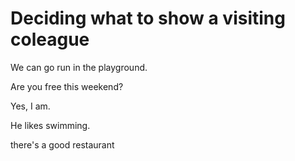 # Deciding what to show a visiting coleague

We can go run in the playground.

Are you free this weekend?

Yes, I am.

He likes swimming.

there's a good restaurant   